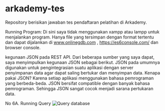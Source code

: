 # arkademy-tes
Repository berisikan jawaban tes pendaftaran pelatihan di Arkademy.

Running Program:
Di sini saya tidak menggunakan xampp atau lampp untuk menjalankan program. Hanya file yang tersimpan dengan format tertentu dan dapat dijalankan di www.onlinegdb.com , https://es6console.com/ dan browser console. 

kegunaan JSON pada REST API.
Dari beberapa sumber yang saya dapat, saya menyimpulkan kegunaan JSON sebagai berikut.
JSON pada umumnya digunakan untuk pengintegrasian suatu aplikasi dengan server penyimpanan data agar dapat saling bertukar dan menyimpan data. Kenapa pakai JSON? Karena setiap aplikasi menggunakan bahasa pemrograman yang berbeda-beda. JSON bersifat compatible dengan banyak bahasa pemrograman. Sehingga JSON sangat cocok menjadi sarana pertukaran data.

No 6A. Running Query
![Query database](https://user-images.githubusercontent.com/42435958/65375392-40784980-dcbf-11e9-9199-0ba466ef16c4.png)
